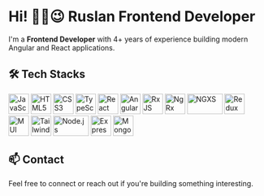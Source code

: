 # Hi! ✌🏼😉 Ruslan Frontend Developer

I'm a **Frontend Developer** with 4+ years of experience building modern Angular and React applications.


## 🛠️ Tech Stacks

<p align="left">
  <!-- JavaScript -->
  <img src="https://cdn.jsdelivr.net/gh/devicons/devicon/icons/javascript/javascript-original.svg" alt="JavaScript" width="40" height="40"/>
  
  <!-- HTML -->
  <img src="https://cdn.jsdelivr.net/gh/devicons/devicon/icons/html5/html5-original.svg" alt="HTML5" width="40" height="40"/>
  
  <!-- CSS -->
  <img src="https://cdn.jsdelivr.net/gh/devicons/devicon/icons/css3/css3-original.svg" alt="CSS3" width="40" height="40"/>
  
  <!-- TypeScript -->
  <img src="https://cdn.jsdelivr.net/gh/devicons/devicon/icons/typescript/typescript-original.svg" alt="TypeScript" width="40" height="40"/>
  
  <!-- React -->
  <img src="https://cdn.jsdelivr.net/gh/devicons/devicon/icons/react/react-original.svg" alt="React" width="40" height="40"/>
  
  <!-- Angular -->
  <img src="https://cdn.jsdelivr.net/gh/devicons/devicon/icons/angularjs/angularjs-original.svg" alt="Angular" width="40" height="40"/>
  
  <!-- RxJS -->
  <img src="https://cdn.jsdelivr.net/gh/devicons/devicon/icons/rxjs/rxjs-original.svg" alt="RxJS" width="40" height="40"/>
  
  <!-- NgRx -->
  <img src="https://ngrx.io/assets/images/badge.png" alt="NgRx" width="40" height="40"/>
  
  <!-- NGXS -->
  <img src="https://www.ngxs.io/~gitbook/image?url=https%3A%2F%2F1552117493-files.gitbook.io%2F%7E%2Ffiles%2Fv0%2Fb%2Fgitbook-x-prod.appspot.com%2Fo%2Fspaces%252F-L9CoGJCq3UCfKJ7RCUg%252Flogo%252Fa2XQbuZKmOPP07bavDhw%252Fngxs-logo_light_theme.png%3Falt%3Dmedia%26token%3D6e29c3ef-4dc1-41f0-9577-31e618ab23f0&width=260&dpr=2&quality=100&sign=1e72e7a0&sv=2" alt="NGXS" width="70" height="40"/>
  
  <!-- Redux -->
  <img src="https://cdn.jsdelivr.net/gh/devicons/devicon/icons/redux/redux-original.svg" alt="Redux" width="40" height="40"/>
  
  <!-- MUI -->
  <img src="https://mui.com/static/logo.png" alt="MUI" width="40" height="40"/>
  
  <!-- Tailwind CSS -->
  <img src="https://upload.wikimedia.org/wikipedia/commons/thumb/d/d5/Tailwind_CSS_Logo.svg/2560px-Tailwind_CSS_Logo.svg.png" alt="Tailwind CSS" width="40" height="40"/>
  
  <!-- Node.js -->
  <img src="https://upload.wikimedia.org/wikipedia/commons/thumb/d/d9/Node.js_logo.svg/1280px-Node.js_logo.svg.png" alt="Node.js" width="70" height="40"/>
  
  <!-- Express -->
  <img src="https://cdn.jsdelivr.net/gh/devicons/devicon/icons/express/express-original.svg" alt="Express" width="40" height="40"/>
  
  <!-- MongoDB -->
  <img src="https://cdn.jsdelivr.net/gh/devicons/devicon/icons/mongodb/mongodb-original.svg" alt="MongoDB" width="40" height="40"/>
</p>


## 📫 Contact

Feel free to connect or reach out if you're building something interesting.
